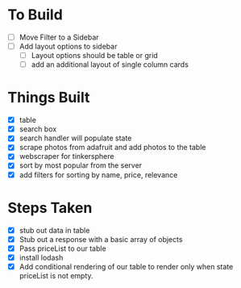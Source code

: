 # To Build
- [ ] Move Filter to a Sidebar
- [ ] Add layout options to sidebar
  - [ ] Layout options should be table or grid
  - [ ] add an additional layout of single column cards

# Things Built
- [x] table
- [x] search box
- [x] search handler will populate state
- [x] scrape photos from adafruit and add photos to the table
- [x] webscraper for tinkersphere
- [x] sort by most popular from the server
- [x] add filters for sorting by name, price, relevance

# Steps Taken
- [x] stub out data in table
- [x] Stub out a response with a basic array of objects
- [x] Pass priceList to our table
- [x] install lodash
- [x] Add conditional rendering of our table to render only
      when state priceList is not empty.
